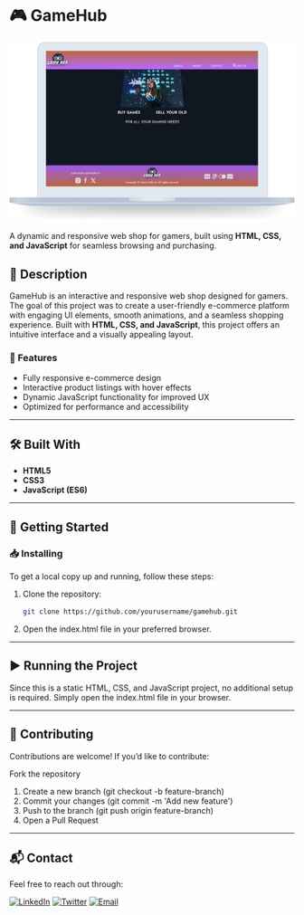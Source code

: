# 🎮 GameHub  
![Project Screenshot](assets/images/gamehub-MacbookPro.png)  

A dynamic and responsive web shop for gamers, built using **HTML, CSS, and JavaScript** for seamless browsing and purchasing.  

## 📖 Description  
GameHub is an interactive and responsive web shop designed for gamers. The goal of this project was to create a user-friendly e-commerce platform with engaging UI elements, smooth animations, and a seamless shopping experience. Built with **HTML, CSS, and JavaScript**, this project offers an intuitive interface and a visually appealing layout.  

### 🔹 Features  
- Fully responsive e-commerce design  
- Interactive product listings with hover effects  
- Dynamic JavaScript functionality for improved UX  
- Optimized for performance and accessibility  

---

## 🛠️ **Built With**  
- **HTML5**  
- **CSS3**  
- **JavaScript (ES6)**  

---

## 🚀 **Getting Started**  

### 📥 Installing  
To get a local copy up and running, follow these steps:  

1. Clone the repository:  
   ```sh
   git clone https://github.com/yourusername/gamehub.git
2. Open the index.html file in your preferred browser.

---

## ▶️ Running the Project
Since this is a static HTML, CSS, and JavaScript project, no additional setup is required. Simply open the index.html file in your browser.

---

## 🤝 Contributing
Contributions are welcome! If you’d like to contribute:

Fork the repository
1. Create a new branch (git checkout -b feature-branch)
2. Commit your changes (git commit -m 'Add new feature')
3. Push to the branch (git push origin feature-branch)
4. Open a Pull Request

---

## 📬 Contact
Feel free to reach out through:

[![LinkedIn](https://img.shields.io/badge/-LinkedIn-blue?style=flat&logo=Linkedin&logoColor=white)](https://linkedin.com/in/bjørn-thomas-torvund-723189a7)
[![Twitter](https://img.shields.io/badge/-Twitter-blue?style=flat&logo=twitter&logoColor=white)](https://twitter.com/thomastorvund)
[![Email](https://img.shields.io/badge/Email-D14836?style=flat&logo=gmail&logoColor=white)](mailto:bjorn.thomas.torvund@gmail.com)
